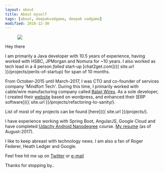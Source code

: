 ```yaml
---
layout: about
title: About myself
tags: [about, deepakvadgama, deepak vadgama]
modified: 2016-12-30
---
```


<figure>
    <a href="http://plus.google.com/+DeepakVadgama/photos"><img src="{{ site.url }}/images/aboutpage-image.jpg"></a>
</figure>

Hey there

I am primarily a Java developer with 10.5 years of experience, having worked with HSBC, JPMorgan and Nomura for ~10 years. 
 I also worked as tech lead in a 4 person *failed* start-up [chat2get.com]({{ site.url }}/projects/perils-of-startup) for span of 10 months. 

From October-2015 until March-2017, I was CTO and co-founder of services company 'Mindfort Tech'. During this time, I primarily worked with cable/wire manufacturing company called [Balaji Wires](https://balajiextrusions.com). As a sole developer, I created their [website](https://balajiextrusions.com) based on wordpress, and enhanced their [ERP software]({{ site.url }}/projects/refactoring-to-sanity/). 

List of most of my projects can be found [here]({{ site.url }}/projects/). 
 
I have experience working with Spring Boot, AngularJS, Google Cloud and have completed [Udacity Android Nanodegree](https://www.udacity.com/course/android-developer-nanodegree--nd801) course. [My resume](https://docs.google.com/document/d/1LgFWkJshx94o0DCmTvFmd_dlUNva9Vc4W7PAchhh3q4/edit?usp=sharing) (as of August-2017).  

I like to keep abreast with technology news. I am also a fan of Roger Federer, Heath Ledger and Google.

Feel free hit me up on [Twitter](https://twitter.com/deepakvadgama) or [e-mail](mailto:vadgama.deepak@gmail.com) 

Thanks for stopping by.. 
